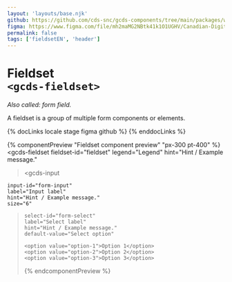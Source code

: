 ```yaml
---
layout: 'layouts/base.njk'
github: https://github.com/cds-snc/gcds-components/tree/main/packages/web/src/components/gcds-fieldset
figma: https://www.figma.com/file/mh2maMG2NBtk41k1O1UGHV/Canadian-Digital-Service%E2%80%A8---GC-Design-System?node-id=2687%3A9818&t=ciEmm7GYyGAY73zZ-0
permalink: false
tags: ['fieldsetEN', 'header']
---
```


# Fieldset <br>`<gcds-fieldset>`

_Also called: form field._

A fieldset is a group of multiple form components or elements.

{% docLinks locale stage figma github %}
{% enddocLinks %}

{% componentPreview "Fieldset component preview" "px-300 pt-400" %}
<gcds-fieldset
fieldset-id="fieldset"
legend="Legend"
hint="Hint / Example message."

> <gcds-input

    input-id="form-input"
    label="Input label"
    hint="Hint / Example message."
    size="6"

>   </gcds-input>
>   <gcds-select

    select-id="form-select"
    label="Select label"
    hint="Hint / Example message."
    default-value="Select option"

>

    <option value="option-1">Option 1</option>
    <option value="option-2">Option 2</option>
    <option value="option-3">Option 3</option>

  </gcds-select>
</gcds-fieldset>
{% endcomponentPreview %}
